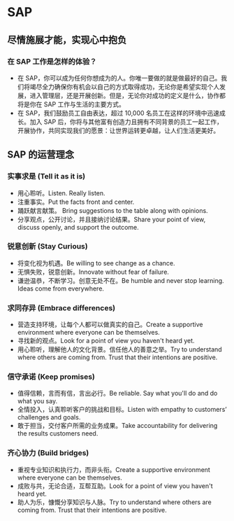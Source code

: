 # SAP
## 尽情施展才能，实现心中抱负
### 在 SAP 工作是怎样的体验？
* 在 SAP，你可以成为任何你想成为的人。你唯一要做的就是做最好的自己。我们将竭尽全力确保你有机会以自己的方式取得成功，无论你是希望实现个人发展，进入管理层，还是开展创新。但是，无论你对成功的定义是什么，协作都将是你在 SAP 工作与生活的主要方式。
* 在 SAP，我们鼓励员工自由表达，超过 10,000 名员工在这样的环境中迅速成长。加入 SAP 后，你将与其他富有创造力且拥有不同背景的员工一起工作，开展协作，共同实现我们的愿景：让世界运转更卓越，让人们生活更美好。

## SAP 的运营理念
### 实事求是 (Tell it as it is)
* 用心聆听。Listen. Really listen.
* 注重事实。Put the facts front and center.
* 踊跃献言献策。 Bring suggestions to the table along with opinions.
* 分享观点，公开讨论，并且接纳讨论结果。Share your point of view, discuss openly, and support the outcome.

### 锐意创新 (Stay Curious)
* 将变化视为机遇。Be willing to see change as a chance.
* 无惧失败，锐意创新。Innovate without fear of failure.
* 谦逊温恭，不断学习。创意无处不在。Be humble and never stop learning.  Ideas come from everywhere.

### 求同存异 (Embrace differences)
* 营造支持环境，让每个人都可以做真实的自己。Create a supportive environment where everyone can be themselves.
* 寻找新的观点。Look for a point of view you haven't heard yet.
* 用心聆听，理解他人的文化背景。信任他人的善意之举。Try to understand where others are coming from. Trust that their intentions are positive.

### 信守承诺 (Keep promises)
* 值得信赖，言而有信，言出必行。Be reliable. Say what you'll do and do what you say.
* 全情投入，认真聆听客户的挑战和目标。Listen with empathy to customers’ challenges and goals.
* 敢于担当，交付客户所需的业务成果。Take accountability for delivering the results customers need.

### 齐心协力 (Build bridges)
* 重视专业知识和执行力，而非头衔。Create a supportive environment where everyone can be themselves.
* 成败与共，无论合适，互帮互助。Look for a point of view you haven't heard yet.
* 助人为乐，慷慨分享知识与人脉。Try to understand where others are coming from. Trust that their intentions are positive.
